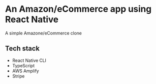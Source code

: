 # An Amazon/eCommerce app using React Native

A simple Amazone/eCommerce clone

## Tech stack

- React Native CLI
- TypeScript
- AWS Amplify
- Stripe